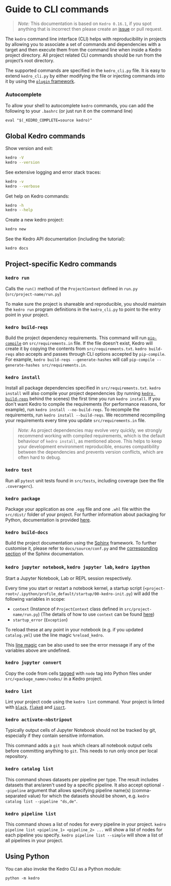# Guide to CLI commands

> *Note:* This documentation is based on `Kedro 0.16.1`, if you spot anything that is incorrect then please create an [issue](https://github.com/quantumblacklabs/kedro/issues) or pull request.

The `kedro` command line interface (CLI) helps with reproducibility in projects by allowing you to associate a set of commands and dependencies with a target and then execute them from the command line when inside a Kedro project directory. All project related CLI commands should be run from the project’s root directory.

The supported commands are specified in the `kedro_cli.py` file. It is easy to extend `kedro_cli.py` by either modifying the file or injecting commands into it by using the [`plugin` framework](../04_user_guide/10_developing_plugins.md).

### Autocomplete

To allow your shell to autocomplete `kedro` commands, you can add the following to your `.bashrc` (or just run it on the command line)

```
eval "$(_KEDRO_COMPLETE=source kedro)"
```

## Global Kedro commands

Show version and exit:

```bash
kedro -V
kedro --version
```

See extensive logging and error stack traces:

```bash
kedro -v
kedro --verbose
```

Get help on Kedro commands:

```bash
kedro -h
kedro --help
```

Create a new kedro project:

```bash
kedro new
```

See the Kedro API documentation (including the tutorial):

```bash
kedro docs
```

## Project-specific Kedro commands

### `kedro run`
Calls the `run()` method of the `ProjectContext` defined in `run.py` (`src/project-name/run.py`)

To make sure the project is shareable and reproducible, you should maintain the `kedro run` program definitions in the `kedro_cli.py` to point to the entry point in your project.

### `kedro build-reqs`
Build the project dependency requirements. This command will run [`pip-compile`](https://github.com/jazzband/pip-tools#example-usage-for-pip-compile) on `src/requirements.in` file. If the file doesn't exist, Kedro will create it by copying the contents from `src/requirements.txt`. `kedro build-reqs` also accepts and passes through CLI options accepted by `pip-compile`. For example, `kedro build-reqs --generate-hashes` will call `pip-compile --generate-hashes src/requirements.in`.

### `kedro install`
Install all package dependencies specified in `src/requirements.txt`. `kedro install` will also compile your project dependencies (by running [`kedro build-reqs`](#kedro-build-reqs) behind the scenes) the first time you run `kedro install`. If you don't want Kedro to compile the requirements (for performance reasons, for example), run `kedro install --no-build-reqs`. To recompile the requirements, run `kedro install --build-reqs`. We recommend recompiling your requirements every time you update `src/requirements.in` file.

> *Note:* As project dependencies may evolve very quickly, we strongly recommend working with compiled requirements, which is the default behaviour of `kedro install`, as mentioned above. This helps to keep your development environment reproducible, ensures compatibility between the dependencies and prevents version conflicts, which are often hard to debug.

### `kedro test`
Run all `pytest` unit tests found in `src/tests`, including coverage (see the file `.coveragerc`).

### `kedro package`
Package your application as one `.egg` file  and one `.whl` file within the `src/dist/` folder of your project. For further information about packaging for Python, documentation is provided [here](https://packaging.python.org/overview/).

### `kedro build-docs`
Build the project documentation using the [Sphinx](https://www.sphinx-doc.org) framework. To further customise it, please refer to `docs/source/conf.py` and the [corresponding section](http://www.sphinx-doc.org/en/master/usage/configuration.html) of the Sphinx documentation.

### `kedro jupyter notebook`, `kedro jupyter lab`, `kedro ipython`
Start a Jupyter Notebook, Lab or REPL session respectively.

Every time you start or restart a notebook kernel, a startup script (`<project-root>/.ipython/profile_default/startup/00-kedro-init.py`) will add the following variables in scope:
- `context` (Instance of `ProjectContext` class defined in `src/project-name/run.py`) (The details of how to use `context` can be found [here](../04_user_guide/11_ipython.md))
- `startup_error` (`Exception`)

To reload these at any point in your notebook (e.g. if you updated `catalog.yml`) use the line magic `%reload_kedro`.

This [line magic](https://ipython.readthedocs.io/en/stable/interactive/magics.html#line-magics) can be also used to see the error message if any of the variables above are undefined.

### `kedro jupyter convert`
Copy the code from cells [tagged](https://jupyter-notebook.readthedocs.io/en/stable/changelog.html#cell-tags) with `node` tag into Python files under `src/<package_name>/nodes/` in a Kedro project.

### `kedro lint`
Lint your project code using the `kedro lint` command. Your project is linted with [`black`](https://github.com/psf/black), [`flake8`](https://gitlab.com/pycqa/flake8) and [`isort`](https://github.com/timothycrosley/isort).

### `kedro activate-nbstripout`
Typically output cells of Jupyter Notebook should not be tracked by git, especially if they contain sensitive information.

This command adds a `git hook` which clears all notebook output cells before committing anything to `git`.  This needs to run only once per local repository.

### `kedro catalog list`
This command shows datasets per pipeline per type. The result includes datasets that are/aren't used by a specific pipeline. It also accept optional `--pipeline` argument that allows specifying pipeline name(s) (comma-separated value) for which the datasets should be shown, e.g. `kedro catalog list --pipeline "ds,de"`.

### `kedro pipeline list`
This command shows a list of nodes for every pipeline in your project. `kedro pipeline list <pipeline_1> <pipeline_2> ...` will show a list of nodes for each pipeline you specify. `kedro pipeline list --simple` will show a list of all pipelines in your project.

## Using Python
You can also invoke the Kedro CLI as a Python module:

```console
python -m kedro
```
